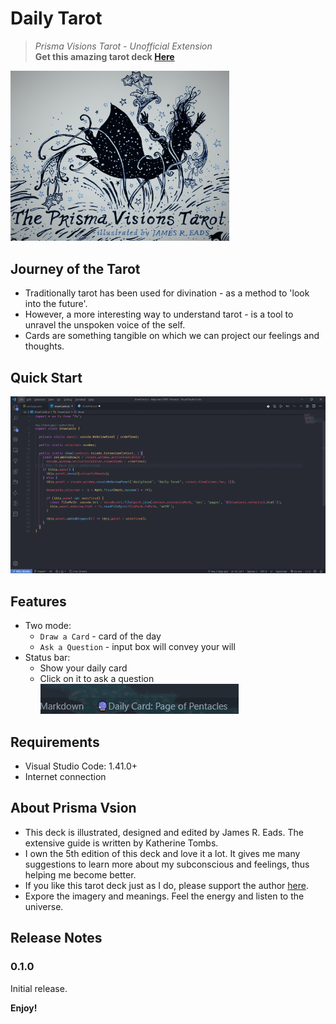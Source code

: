 # Daily Tarot

> _Prisma Visions Tarot - Unofficial Extension_ <br/>
> **Get this amazing tarot deck [Here](https://www.jamesreadsmerch.com/products/prismavisions)**

<img src="https://github.com/Raptazure/daily-tarot/blob/master/images/header.jpg?raw=true" width="350px">

## Journey of the Tarot

- Traditionally tarot has been used for divination - as a method to 'look into the future'.
- However, a more interesting way to understand tarot - is a tool to unravel the unspoken voice of the self.
- Cards are something tangible on which we can project our feelings and thoughts.

## Quick Start

![](https://github.com/Raptazure/daily-tarot/blob/master/images/demo.gif?raw=true)

## Features

- Two mode: 
  - `Draw a Card` - card of the day
  - `Ask a Question` - input box will convey your will
- Status bar:
  - Show your daily card
  - Click on it to ask a question  
![](https://github.com/Raptazure/daily-tarot/blob/master/images/status.png?raw=true)

## Requirements

- Visual Studio Code: 1.41.0+
- Internet connection

## About Prisma Vsion

- This deck is illustrated, designed and edited by James R. Eads. The extensive guide is written by Katherine Tombs.
- I own the 5th edition of this deck and love it a lot. It gives me many suggestions to learn more about my subconscious and feelings, thus helping me become better.
- If you like this tarot deck just as I do, please support the author [here](https://www.jamesreadsmerch.com/products/prismavisions).
- Expore the imagery and meanings. Feel the energy and listen to the universe.

## Release Notes

### 0.1.0

Initial release.


**Enjoy!**

